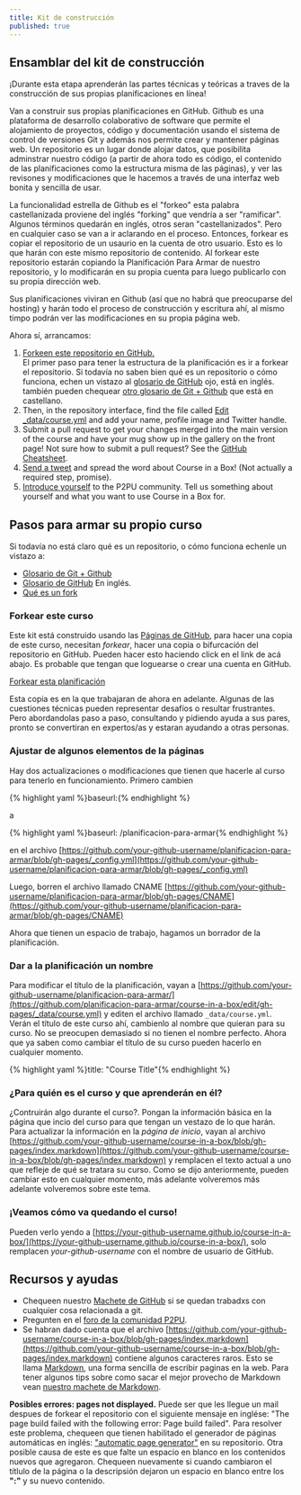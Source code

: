 ```yaml
---
title: Kit de construcción
published: true
---
```


## Ensamblar del kit de construcción

¡Durante esta etapa aprenderán las partes técnicas y teóricas a traves de la construcción de sus propias planificaciones en línea!


Van a construir sus propias planificaciones en GitHub. Github es una plataforma de desarrollo colaborativo de software que permite el alojamiento de proyectos, código y documentación usando el sistema de control de versiones Git y además nos permite crear y mantener páginas web.
Un repositorio es un lugar donde alojar datos, que posibilita adminstrar nuestro código (a partir de ahora todo es código, el contenido de las planificaciones como la estructura misma de las páginas), y ver las revisones y modificaciones que le hacemos a través de una interfaz web bonita y sencilla de usar.

La funcionalidad estrella de Github es el "forkeo" esta palabra castellanizada proviene del inglés "forking" que vendría a ser "ramificar". Algunos términos quedarán en inglés, otros seran "castellanizados". Pero en cualquier caso se van a ir aclarando en el proceso.
Entonces, forkear es copiar el repositorio de un usaurio en la cuenta de otro usuario. Esto es lo que harán con este mismo repositorio de contenido. Al forkear este repositorio estarán copiando la Planificación Para Armar de nuestro repositorio, y lo modificarán en su propia cuenta para luego publicarlo con su propia dirección web.

Sus planificaciones viviran en Github (así que no habrá que preocuparse del hosting) y harán todo el proceso de construcción y escritura ahí, al mismo timpo podrán ver las modificaciones en su propia página web.


Ahora sí, arrancamos:

1. <a class="btn btn-primary" href="https://github.com/acercadelaeducacion/planificaciones-para-armar/fork" target="_blank"><i class="fa fa-code-fork"></i> Forkeen este repositorio en GitHub.</a></li> El primer paso para tener la estructura de la planificación es ir a forkear el repositorio. Si todavía no saben bien qué es un repositorio o cómo funciona, echen un vistazo al <a href="https://help.github.com/articles/github-glossary" >glosario de GitHub</a> ojo, está en inglés. también pueden chequear <a href="http://www.yagoperez.com/un_poco_de_git_y_de_github%E2%80%8E/">otro glosario de Git + Github</a> que está en castellano. 
2. Then, in the repository interface, find the file called <a class="btn btn-primary" href="https://github.com/p2pu/course-in-a-box/edit/gh-pages/_data/course.yml" target="_blank"><i class="fa fa-edit"></i> Edit _data/course.yml</a> and add your name, profile image and Twitter handle.
3. Submit a pull request to get your changes merged into the main version of the course and have your mug show up in the gallery on the front page! Not sure how to submit a pull request? See the <a href="{{site.baseurl}}{% post_url 2000-01-02-github-cheatsheet %}">GitHub Cheatsheet</a>.
4. <a class="btn btn-primary" target="_blank" href="https://twitter.com/intent/tweet?url=http%3A%2F%2Fhowto.p2pu.org&text=Create%20engaged%20learning%20communities%20that%20lasts&hashtags=courseinabox&via=p2pu&related=p2pu"><i class="fa fa-twitter"></i> Send a tweet</a> and spread the word about Course in a Box! (Not actually a required step, promise).
5. <a class="btn btn-primary" target="_blank" href="http://community.p2pu.org/t/please-introduce-yourself/28"><i class="fa fa-weixin"></i> Introduce yourself</a> to the P2PU community. Tell us something about yourself and what you want to use Course in a Box for.



## Pasos para armar su propio curso



Si todavía no está claro qué es un repositorio, o cómo funciona echenle un vistazo a:

- <a href="http://www.yagoperez.com/un_poco_de_git_y_de_github%E2%80%8E/">Glosario de Git + Github</a>
- <a href="https://help.github.com/articles/github-glossary" >Glosario de GitHub</a> En inglés.
- <a href="http://aprendegit.com/fork-de-repositorios-para-que-sirve/">Qué es un fork</a>

### Forkear este curso
Este kit está construido usando las [Páginas de GitHub](https://pages.github.com/), para hacer una copia de este curso, necesitan *forkear*, hacer una copia o bifurcación del repositorio en GitHub.
Pueden hacer esto haciendo click en el link de acá abajo. Es probable que tengan que loguearse o crear una cuenta en GitHub.

<a class="btn btn-primary" href="https://github.com/acercadelaeducacion/planificaciones-para-armar/fork" target="_blank"><i class="fa fa-code-fork"></i> Forkear esta planificación</a>

Esta copia es en la que trabajaran de ahora en adelante. Algunas de las cuestiones técnicas pueden representar desafíos o resultar frustrantes. Pero abordandolas paso a paso, consultando y pidiendo ayuda a sus pares, pronto se convertiran en expertos/as y estaran ayudando a otras personas.


### Ajustar de algunos elementos de la páginas

Hay dos actualizaciones o modificaciones que tienen que hacerle al curso para tenerlo en funcionamiento. Primero cambien

{% highlight yaml %}baseurl:{% endhighlight %}

a

{% highlight yaml %}baseurl: /planificacion-para-armar{% endhighlight %}

en el archivo [https://github.com/your-github-username/planificacion-para-armar/blob/gh-pages/_config.yml](https://github.com/your-github-username/planificacion-para-armar/blob/gh-pages/_config.yml)

Luego, borren el archivo llamado CNAME [https://github.com/your-github-username/planificacion-para-armar/blob/gh-pages/CNAME](https://github.com/your-github-username/planificacion-para-armar/blob/gh-pages/CNAME)

Ahora que tienen un espacio de trabajo, hagamos un borrador de la planificación.

### Dar a la planificación un nombre

Para modificar el título de la planificación, vayan a
[https://github.com/your-github-username/planificacion-para-armar/](https://github.com/planificacion-para-armar/course-in-a-box/edit/gh-pages/_data/course.yml) y editen el archivo llamado `_data/course.yml`. Verán el título de este curso ahí, cambienlo al nombre que quieran para su curso. No se preocupen demasiado si no tienen el nombre perfecto. Ahora que ya saben como cambiar el título de su curso pueden hacerlo en cualquier momento.

{% highlight yaml %}title: "Course Title"{% endhighlight %}

<!--
### Who is the course for & what will they learn?
Will they be building something during the course. Put this basic information on the front page of the course to give a short overview of what to expect. To update the info on the front page, go to the file [https://github.com/your-github-username/course-in-a-box/blob/gh-pages/index.markdown](https://github.com/your-github-username/course-in-a-box/blob/gh-pages/index.markdown) and replace the text currently there to reflect what your course will be about. Once again, you can update it at any time and we will come back to this at a later stage.
-->
### ¿Para quién es el curso y que aprenderán en él?
¿Contruirán algo durante el curso?. Pongan la información básica en la página que incio del curso para que tengan un vestazo de lo que harán. Para actualizar la información en la *página de inicio*, vayan al archivo  [https://github.com/your-github-username/course-in-a-box/blob/gh-pages/index.markdown](https://github.com/your-github-username/course-in-a-box/blob/gh-pages/index.markdown) y remplacen el texto actual a uno que refleje de qué se tratara su curso. Como se dijo anteriormente, pueden cambiar esto en cualquier momento, más adelante volveremos más adelante volveremos sobre este tema.

<!--
### Lets have a look at your course!

You can view it by going to [https://your-github-username.github.io/course-in-a-box/](https://your-github-username.github.io/course-in-a-box/), just replace your-github-username with your GitHub username.
-->
### ¡Veamos cómo va quedando el curso!
Pueden verlo yendo a [https://your-github-username.github.io/course-in-a-box/](https://your-github-username.github.io/course-in-a-box/), solo remplacen *your-github-username* con el nombre de usuario de GitHub. 

<!--
## Resources and Help

- See our <a href="{{site.baseurl}}{% post_url 2000-01-02-github-cheatsheet %}">GitHub Cheatsheet</a> if you get stuck with any git related things. 
- Ask a question on the [P2PU community forum](http://community.p2pu.org/category/tech).

You may have noticed that the [https://github.com/your-github-username/course-in-a-box/blob/gh-pages/index.markdown](https://github.com/your-github-username/course-in-a-box/blob/gh-pages/index.markdown) file contained a few funny caracters. This is called [Markdown](https://en.wikipedia.org/wiki/Markdown), an easy way of writing files for the web. For some tips on how to get the most out of Markdown, see [our Markdown cheetsheet]({{site.baseurl}}/references/markdown-cheatsheet/).
 
**Possible error: pages not displayed.** You can get an email after forking the repository with the following message: "The page build failed with the following error: Page build failed". To solve this issue, check you have [enabled the automatic page generator](https://help.github.com/articles/creating-pages-with-the-automatic-generator) on your repository. Another possible cause would be a missing whitespace in your newly added content. Double check it and commit again to trigger page generation.
-->
## Recursos y ayudas
- Chequeen nuestro <a href="{{site.baseurl}}{% post_url 2000-01-02-github-cheatsheet %}">Machete de GitHub</a> si se quedan trabadxs con cualquier cosa relacionada a git. 
- Pregunten en el [foro de la comunidad P2PU](http://community.p2pu.org/category/tech).
- Se habran dado cuenta que el archivo [https://github.com/your-github-username/course-in-a-box/blob/gh-pages/index.markdown](https://github.com/your-github-username/course-in-a-box/blob/gh-pages/index.markdown) contiene algunos caracteres raros. Esto se llama [Markdown](https://es.wikipedia.org/wiki/Markdown), una forma sencilla de escribir paginas en la  web. Para tener algunos tips sobre como sacar el mejor provecho de Markdown vean [nuestro machete de Markdown]({{site.baseurl}}/references/markdown-cheatsheet/).
 
**Posibles errores: pages not displayed.** Puede ser que les llegue un mail despues de forkear el repositorio con el siguiente mensaje en inglése: "The page build failed with the following error: Page build failed". Para resolver este problema, chequeen que tienen habilitado el generador de páginas automáticas en inglés:  ["automatic page generator"](https://help.github.com/articles/creating-pages-with-the-automatic-generator) en su repositorio. Otra posible causa de este es que falte un espacio en blanco en los contenidos nuevos que agregaron. Chequeen nuevamente si cuando cambiaron el títlulo de la página o la descripsión dejaron un espacio en blanco entre los **":"** y su nuevo contenido.
